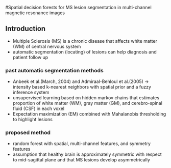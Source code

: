 #Spatial decision forests for MS lesion segmentation in multi-channel magnetic resonance images

## Introduction
* Multiple Sclerosis (MS) is a chronic disease that affects white matter (WM) of central nervous system
* automatic segmentation (locating) of lesions can help diagnosis and patient follow up

### past automatic segmentation methods
* Anbeek et al.(March, 2004) and Admiraal-Behloul et al.(2005) -> intensity based k-nearest neighbors with spatial prior and a fuzzy inference system
* unsupervised learning based on hidden markov chains that estimates proportion of white matter (WM), gray matter (GM), and cerebro-spinal fluid (CSF) in each voxel
* Expectation maximization (EM) combined with Mahalanobis thresholding to highlight lesions

### proposed method
* random forest with spatial, multi-channel features, and symmetry features
* assumption that healthy brain is approximately symmetric with respect to mid-sagittal plane and that MS lesions develop asymmetrically
